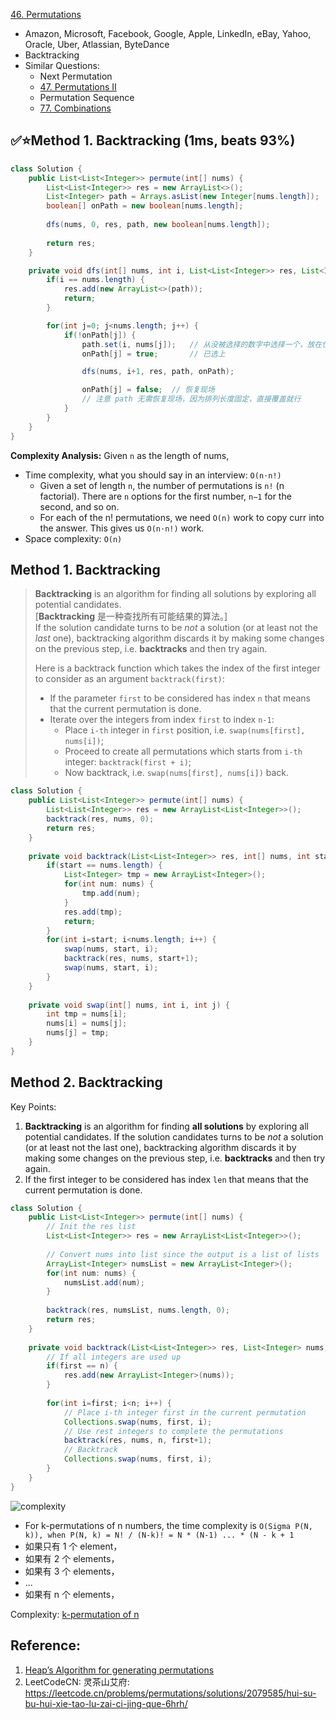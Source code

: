 [46. Permutations](https://leetcode.com/problems/permutations/)

* Amazon, Microsoft, Facebook, Google, Apple, LinkedIn, eBay, Yahoo, Oracle, Uber, Atlassian, ByteDance
* Backtracking
* Similar Questions:
    * Next Permutation
    * [47. Permutations II](https://leetcode.com/problems/permutations-ii/)
    * Permutation Sequence
    * [77. Combinations](https://leetcode.com/problems/combinations/)
 

## ✅⭐Method 1. Backtracking (1ms, beats 93%)
```java
class Solution {
    public List<List<Integer>> permute(int[] nums) {
        List<List<Integer>> res = new ArrayList<>();
        List<Integer> path = Arrays.asList(new Integer[nums.length]);   // 所有排列的长度都是一样的 n
        boolean[] onPath = new boolean[nums.length];
        
        dfs(nums, 0, res, path, new boolean[nums.length]);
        
        return res;
    }

    private void dfs(int[] nums, int i, List<List<Integer>> res, List<Integer> path, boolean[] onPath) {
        if(i == nums.length) {
            res.add(new ArrayList<>(path));
            return;
        }

        for(int j=0; j<nums.length; j++) {
            if(!onPath[j]) {
                path.set(i, nums[j]);   // 从没被选择的数字中选择一个，放在位置 i
                onPath[j] = true;       // 已选上

                dfs(nums, i+1, res, path, onPath);

                onPath[j] = false;  // 恢复现场
                // 注意 path 无需恢复现场，因为排列长度固定，直接覆盖就行
            }   
        }
    }
}
```
**Complexity Analysis:** Given `n` as the length of nums,
* Time complexity, what you should say in an interview: `O(n⋅n!)`
  * Given a set of length `n`, the number of permutations is `n!` (n factorial). There are `n` options for the first number, `n−1` for the second, and so on.
  * For each of the n! permutations, we need `O(n)` work to copy curr into the answer. This gives us `O(n⋅n!)` work.
* Space complexity: `O(n)`

  
## Method 1. Backtracking
> **Backtracking** is an algorithm for finding all solutions by exploring all potential candidates.         
> [**Backtracking** 是一种查找所有可能结果的算法。]                
> If the solution candidate turns to be *not* a solution (or at least not the *last* one), backtracking algorithm discards it by making some changes on the previous step, i.e. **backtracks** and then try again.
>
> Here is a backtrack function which takes the index of the first integer to consider as an argument `backtrack(first)`:
> * If the parameter `first` to be considered has index `n` that means that the current permutation is done.
> * Iterate over the integers from index `first` to index `n-1`:
>   * Place `i-th` integer in `first` position, i.e. `swap(nums[first], nums[i])`;
>   * Proceed to create all permutations which starts from `i-th` integer: `backtrack(first + i)`;
>   * Now backtrack, i.e. `swap(nums[first], nums[i])` back.

```java
class Solution {
    public List<List<Integer>> permute(int[] nums) {
        List<List<Integer>> res = new ArrayList<List<Integer>>();
        backtrack(res, nums, 0);
        return res;
    }
    
    private void backtrack(List<List<Integer>> res, int[] nums, int start) {
        if(start == nums.length) {
            List<Integer> tmp = new ArrayList<Integer>();
            for(int num: nums) {
                tmp.add(num);
            }
            res.add(tmp);
            return;
        } 
        for(int i=start; i<nums.length; i++) {
            swap(nums, start, i);
            backtrack(res, nums, start+1);
            swap(nums, start, i);
        }
    }
    
    private void swap(int[] nums, int i, int j) {
        int tmp = nums[i];
        nums[i] = nums[j];
        nums[j] = tmp;
    }
}
```


## Method 2. Backtracking
Key Points:
1. **Backtracking** is an algorithm for finding **all solutions** by exploring all potential candidates.
If the solution candidates turns to be *not* a solution (or at least not the last one), backtracking 
algorithm discards it by making some changes on the previous step, i.e. **backtracks** and then try again.
2. If the first integer to be considered has index `len` that means that the current permutation is done.

```java
class Solution {
    public List<List<Integer>> permute(int[] nums) {
        // Init the res list
        List<List<Integer>> res = new ArrayList<List<Integer>>();
        
        // Convert nums into list since the output is a list of lists
        ArrayList<Integer> numsList = new ArrayList<Integer>();
        for(int num: nums) {
            numsList.add(num);
        }
        
        backtrack(res, numsList, nums.length, 0);
        return res;
    }
    
    private void backtrack(List<List<Integer>> res, List<Integer> nums, int n, int first) {
        // If all integers are used up
        if(first == n) {
            res.add(new ArrayList<Integer>(nums));
        }
        
        for(int i=first; i<n; i++) {
            // Place i-th integer first in the current permutation
            Collections.swap(nums, first, i);
            // Use rest integers to complete the permutations
            backtrack(res, nums, n, first+1);
            // Backtrack
            Collections.swap(nums, first, i);
        }
    }
}
```
![complexity](images/46_permutations_complexity.png)
* For k-permutations of n numbers, the time complexity is `O(Sigma P(N, k)), when P(N, k) = N! / (N-k)! = N * (N-1) ... * (N - k + 1`
* 如果只有 1 个 element，
* 如果有 2 个 elements，
* 如果有 3 个 elements，
* ...
* 如果有 n 个 elements，

Complexity: [k-permutation of n](https://en.wikipedia.org/wiki/Permutation#k-permutations_of_n) 


## Reference:
1. [Heap’s Algorithm for generating permutations](https://www.geeksforgeeks.org/heaps-algorithm-for-generating-permutations/)
2. LeetCodeCN: 灵茶山艾府: https://leetcode.cn/problems/permutations/solutions/2079585/hui-su-bu-hui-xie-tao-lu-zai-ci-jing-que-6hrh/